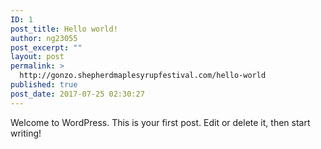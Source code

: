 ```yaml
---
ID: 1
post_title: Hello world!
author: ng23055
post_excerpt: ""
layout: post
permalink: >
  http://gonzo.shepherdmaplesyrupfestival.com/hello-world
published: true
post_date: 2017-07-25 02:30:27
---
```

Welcome to WordPress. This is your first post. Edit or delete it, then start writing!